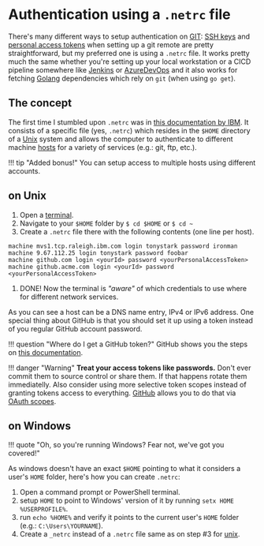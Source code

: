 # Authentication using a `.netrc` file

There's many different ways to setup authentication on [GIT](https://git-scm.com/): [SSH keys](https://docs.github.com/en/authentication/connecting-to-github-with-ssh/about-ssh) and [personal access tokens](https://docs.github.com/en/authentication/keeping-your-account-and-data-secure/creating-a-personal-access-token) when setting up a git remote are pretty straightforward, but my preferred one is using a `.netrc` file.
It works pretty much the same whether you're setting up your local workstation or a CICD pipeline somewhere like [Jenkins](https://www.jenkins.io/) or [AzureDevOps](https://azure.microsoft.com/pt-br/products/devops) and it also works for fetching [Golang](https://go.dev/) dependencies which rely on `git` (when using `go get`).

## The concept

The first time I stumbled upon `.netrc` was in [this documentation by IBM](https://www.ibm.com/docs/en/zos/2.1.0?topic=ftp-netrc-data-set). It consists of a specific file (yes, `.netrc`) which resides in the `$HOME` directory of a [Unix](https://en.wikipedia.org/wiki/Unix) system and allows the computer to authenticate to different machine [hosts](https://en.wikipedia.org/wiki/Host_(network)) for a variety of services (e.g.: git, ftp, etc.).

!!! tip "Added bonus!"
    You can setup access to multiple hosts using different accounts.

## on Unix

1. Open a [terminal](https://en.wikipedia.org/wiki/Unix_shell).
1. Navigate to your `$HOME` folder by `$ cd $HOME` or `$ cd ~`
1. Create a `.netrc` file there with the following contents (one line per host).
```
machine mvs1.tcp.raleigh.ibm.com login tonystark password ironman
machine 9.67.112.25 login tonystark password foobar
machine github.com login <yourId> password <yourPersonalAccessToken>
machine github.acme.com login <yourId> password <yourPersonalAccessToken>
```
1. DONE! Now the terminal is *"aware"* of which credentials to use where for different network services.

As you can see a host can be a DNS name entry, IPv4 or IPv6 address. One special thing about GitHub is that you should set it up using a token instead of you regular GitHub account password.

!!! question "Where do I get a GitHub token?"
    GitHub shows you the steps on [this documentation](https://docs.github.com/en/authentication/keeping-your-account-and-data-secure/creating-a-personal-access-token).

!!! danger "Warning"
    **Treat your access tokens like passwords.**
    Don't ever commit them to source control or share them.
    If that happens rotate them immediatelly.
    Also consider using more selective token scopes instead of granting tokens access to everything.
    [GitHub](https://github.com) allows you to do that via [OAuth scopes](https://oauth.net/2/scope/).

## on Windows

!!! quote "Oh, so you're running Windows? Fear not, we've got you covered!"

As windows doesn't have an exact `$HOME` pointing to what it considers a user's `HOME` folder, here's how you can create `.netrc`:

1. Open a command prompt or PowerShell terminal.
1. setup `HOME` to point to Windows' version of it by running `setx HOME %USERPROFILE%`.
1. run `echo %HOME%` and verify it points to the current user's `HOME` folder (e.g.: `C:\Users\YOURNAME`).
1. Create a `_netrc` instead of a `.netrc` file same as on step #3 for [unix](#on-unix).
